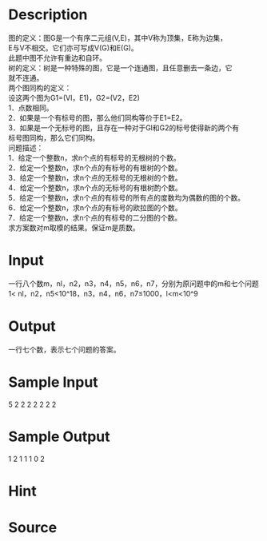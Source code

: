 
# Description

<div class="content"><div>图的定义：图G是一个有序二元组(V,E)，其中V称为顶集，E称为边集，</div>
<div>E与V不相交。它们亦可写成V(G)和E(G)。</div>
<div>此题中图不允许有重边和自环。</div>
<div>树的定义：树是一种特殊的图，它是一个连通图，且任意删去一条边，它</div>
<div>就不连通。</div>
<div>两个图同构的定义：</div>
<div>设这两个图为G1=(VI，E1)，G2=(V2，E2)</div>
<div>1．点数相同。</div>
<div>2．如果是一个有标号的图，那么他们同构等价于E1=E2。</div>
<div>3．如果是一个无标号的图，且存在一种对于Gl和G2的标号使得新的两个有</div>
<div>标号图同构，那么它们同构。</div>
<div>问题描述：</div>
<div>1．给定一个整数n，求n个点的有标号的无根树的个数。</div>
<div>2．给定一个整数n，求n个点的有标号的有根树的个数。</div>
<div>3．给定一个整数n，求n个点的无标号的无根树的个数。</div>
<div>4．给定一个整数n，求n个点的无标号的有根树酌个数。</div>
<div>5．给定一个整数n，求n个点的有标号的所有点的度数均为偶数的图的个数。</div>
<div>6．给定一个整数n，求n个点的有标号的欧拉图的个数。</div>
<div>7．给定一个整数n，求n个点的有标号的二分图的个数。</div>
<div>求方案数对m取模的结果。保证m是质数。</div>
<div></div></div>

# Input

<div class="content"><div>
<div>一行八个数m，nl，n2，n3，n4，n5，n6，n7，分别为原问题中的m和七个问题</div>
<div>1&lt; nl，n2，n5&lt;10^18，n3，n4，n6，n7≤1000，l&lt;m&lt;10^9</div>
</div>
<div></div></div>

# Output

<div class="content"><div>一行七个数，表示七个问题的答案。</div>
<div></div></div>

# Sample Input

<div class="content"><span class="sampledata">5 2 2 2 2 2 2 2    </span></div>

# Sample Output

<div class="content"><span class="sampledata">1 2 1 1 1 0 2</span></div>

# Hint

<div class="content"><p></p></div>

# Source

<div class="content"><p><a href="problemset.php?search="></a></p></div>

